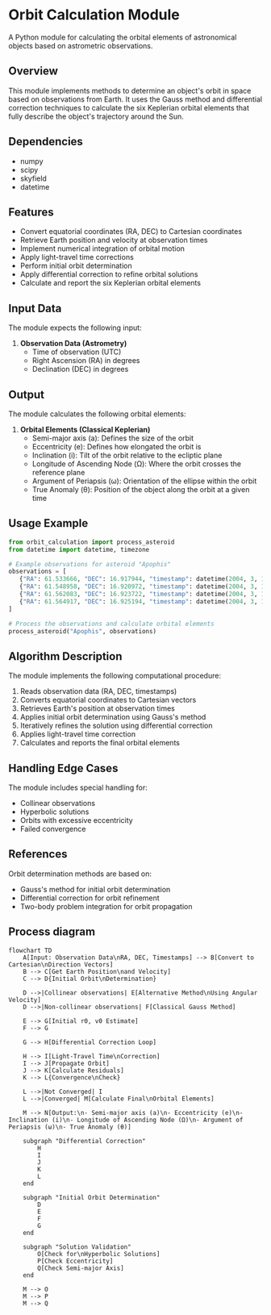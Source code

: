 # Orbit Calculation Module

A Python module for calculating the orbital elements of astronomical objects based on astrometric observations.

## Overview

This module implements methods to determine an object's orbit in space based on observations from Earth. It uses the Gauss method and differential correction techniques to calculate the six Keplerian orbital elements that fully describe the object's trajectory around the Sun.

## Dependencies

- numpy
- scipy
- skyfield
- datetime

## Features

- Convert equatorial coordinates (RA, DEC) to Cartesian coordinates
- Retrieve Earth position and velocity at observation times
- Implement numerical integration of orbital motion
- Apply light-travel time corrections
- Perform initial orbit determination
- Apply differential correction to refine orbital solutions
- Calculate and report the six Keplerian orbital elements

## Input Data

The module expects the following input:

1. **Observation Data (Astrometry)**
   - Time of observation (UTC)
   - Right Ascension (RA) in degrees
   - Declination (DEC) in degrees

## Output

The module calculates the following orbital elements:

1. **Orbital Elements (Classical Keplerian)**
   - Semi-major axis (a): Defines the size of the orbit
   - Eccentricity (e): Defines how elongated the orbit is
   - Inclination (i): Tilt of the orbit relative to the ecliptic plane
   - Longitude of Ascending Node (Ω): Where the orbit crosses the reference plane
   - Argument of Periapsis (ω): Orientation of the ellipse within the orbit
   - True Anomaly (θ): Position of the object along the orbit at a given time

## Usage Example

```python
from orbit_calculation import process_asteroid
from datetime import datetime, timezone

# Example observations for asteroid "Apophis"
observations = [
   {"RA": 61.533666, "DEC": 16.917944, "timestamp": datetime(2004, 3, 15, 2, 35, 21, 696000, tzinfo=timezone.utc)},
   {"RA": 61.548958, "DEC": 16.920972, "timestamp": datetime(2004, 3, 15, 2, 58, 4, 320000, tzinfo=timezone.utc)},
   {"RA": 61.562083, "DEC": 16.923722, "timestamp": datetime(2004, 3, 15, 3, 17, 34, 272000, tzinfo=timezone.utc)},
   {"RA": 61.564917, "DEC": 16.925194, "timestamp": datetime(2004, 3, 15, 3, 21, 58, 848000, tzinfo=timezone.utc)},
]

# Process the observations and calculate orbital elements
process_asteroid("Apophis", observations)
```

## Algorithm Description

The module implements the following computational procedure:

1. Reads observation data (RA, DEC, timestamps)
2. Converts equatorial coordinates to Cartesian vectors
3. Retrieves Earth's position at observation times
4. Applies initial orbit determination using Gauss's method
5. Iteratively refines the solution using differential correction
6. Applies light-travel time correction
7. Calculates and reports the final orbital elements

## Handling Edge Cases

The module includes special handling for:
- Collinear observations
- Hyperbolic solutions
- Orbits with excessive eccentricity
- Failed convergence

## References

Orbit determination methods are based on:
- Gauss's method for initial orbit determination
- Differential correction for orbit refinement
- Two-body problem integration for orbit propagation

## Process diagram

```mermaid
flowchart TD
    A[Input: Observation Data\nRA, DEC, Timestamps] --> B[Convert to Cartesian\nDirection Vectors]
    B --> C[Get Earth Position\nand Velocity]
    C --> D{Initial Orbit\nDetermination}
    
    D -->|Collinear observations| E[Alternative Method\nUsing Angular Velocity]
    D -->|Non-collinear observations| F[Classical Gauss Method]
    
    E --> G[Initial r0, v0 Estimate]
    F --> G
    
    G --> H[Differential Correction Loop]
    
    H --> I[Light-Travel Time\nCorrection]
    I --> J[Propagate Orbit]
    J --> K[Calculate Residuals]
    K --> L{Convergence\nCheck}
    
    L -->|Not Converged| I
    L -->|Converged| M[Calculate Final\nOrbital Elements]
    
    M --> N[Output:\n- Semi-major axis (a)\n- Eccentricity (e)\n- Inclination (i)\n- Longitude of Ascending Node (Ω)\n- Argument of Periapsis (ω)\n- True Anomaly (θ)]
    
    subgraph "Differential Correction"
        H
        I
        J
        K
        L
    end
    
    subgraph "Initial Orbit Determination"
        D
        E
        F
        G
    end
    
    subgraph "Solution Validation"
        O[Check for\nHyperbolic Solutions]
        P[Check Eccentricity]
        Q[Check Semi-major Axis]
    end
    
    M --> O
    M --> P
    M --> Q
```